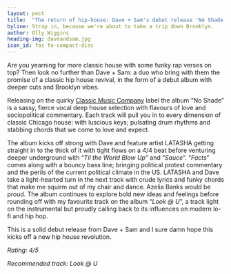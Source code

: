 ```yaml
---
layout: post
title:  "The return of hip-house: Dave + Sam's debut release 'No Shade' review"
byline: Strap in, because we're about to take a trip down Brooklyn.
author: Olly Wiggins
heading-img: daveandsam.jpg
icon_id: fas fa-compact-disc
---
```

Are you yearning for more classic house with some funky rap verses on top? Then look no further than Dave + Sam: a duo who bring with them the promise of a classic hip house revival, in the form of a debut album with deeper cuts and Brooklyn vibes. 

Releasing on the quirky [Classic Music Company](https://classicmusiccompany.bandcamp.com) label the album “No Shade” is a sassy, fierce vocal deep house selection with flavours of love and sociopolitical commentary. Each track will pull you in to every dimension of classic Chicago house: with luscious keys; pulsating drum rhythms and stabbing chords that we come to love and expect. 

The album kicks off strong with Dave and feature artist LATASHA getting straight in to the thick of it with tight flows on a 4/4 beat before venturing deeper underground with “*Til the World Blow Up*” and “*Sauce*”. “*Facts*” comes along with a bouncy bass line; bringing political protest commentary and the perils of the current political climate in the US. LATASHA and Dave take a light-hearted turn in the next track with crude lyrics and funky chords that make me squirm out of my chair and dance. Azelia Banks would be proud. The album continues to explore bold new ideas and feelings before rounding off with my favourite track on the album “*Look @ U*”, a track light on the instrumental but proudly calling back to its influences on modern lo-fi and hip hop. 

This is a solid debut release from Dave + Sam and I sure damn hope this kicks off a new hip house revolution. 

*Rating: 4/5*

*Recommended track: Look @ U*